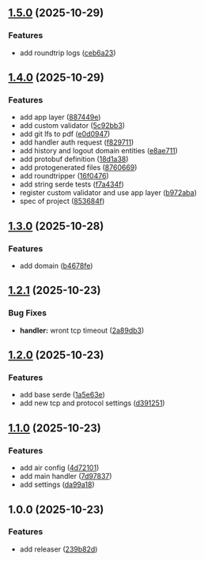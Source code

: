 ## [1.5.0](https://github.com/talDoFlemis/triprotocol-benchmark/compare/v1.4.0...v1.5.0) (2025-10-29)

### Features

* add roundtrip logs ([ceb6a23](https://github.com/talDoFlemis/triprotocol-benchmark/commit/ceb6a23c8c3616428bb0600e4af29048791e66d6))

## [1.4.0](https://github.com/talDoFlemis/triprotocol-benchmark/compare/v1.3.0...v1.4.0) (2025-10-29)

### Features

* add app layer ([887449e](https://github.com/talDoFlemis/triprotocol-benchmark/commit/887449ee538a124469e79982a0313b75510a00ba))
* add custom validator ([5c92bb3](https://github.com/talDoFlemis/triprotocol-benchmark/commit/5c92bb3a7c08bd308ae4bb316662fb2c00f8dc59))
* add git lfs to pdf ([e0d0947](https://github.com/talDoFlemis/triprotocol-benchmark/commit/e0d0947108fbdd64afe22a0aca39db76ef0c40e1))
* add handler auth request ([f829711](https://github.com/talDoFlemis/triprotocol-benchmark/commit/f8297110b2c61e5bc087fc0fb842cb2546a54f0a))
* add history and logout domain entities ([e8ae711](https://github.com/talDoFlemis/triprotocol-benchmark/commit/e8ae711fc5e82d6601c7eb0ae2c22280de6c7f19))
* add protobuf definition ([18d1a38](https://github.com/talDoFlemis/triprotocol-benchmark/commit/18d1a38125baf112360324e518fadb71d1787989))
* add protogenerated files ([8760669](https://github.com/talDoFlemis/triprotocol-benchmark/commit/8760669d5dff5723a64805b45a9e0268b7631cc7))
* add roundtripper ([16f0476](https://github.com/talDoFlemis/triprotocol-benchmark/commit/16f047652fcd7494eeb99872d1dd7cbfd9acba4e))
* add string serde tests ([f7a434f](https://github.com/talDoFlemis/triprotocol-benchmark/commit/f7a434fb04ba74cbad062f86fa67471fc5ad5797))
* register custom validator and use app layer ([b972aba](https://github.com/talDoFlemis/triprotocol-benchmark/commit/b972aba80a1f2508c23ed2b7380017324b0a767e))
* spec of project ([853684f](https://github.com/talDoFlemis/triprotocol-benchmark/commit/853684fcca7a99d951d8e812a960a2be6cab5666))

## [1.3.0](https://github.com/talDoFlemis/triprotocol-benchmark/compare/v1.2.1...v1.3.0) (2025-10-28)

### Features

* add domain ([b4678fe](https://github.com/talDoFlemis/triprotocol-benchmark/commit/b4678fecf4f72282326cd8c0ac7d6a93947e2390))

## [1.2.1](https://github.com/talDoFlemis/triprotocol-benchmark/compare/v1.2.0...v1.2.1) (2025-10-23)

### Bug Fixes

* **handler:** wront tcp timeout ([2a89db3](https://github.com/talDoFlemis/triprotocol-benchmark/commit/2a89db397f091d5a9a45232dec3b353522e5adfc))

## [1.2.0](https://github.com/talDoFlemis/triprotocol-benchmark/compare/v1.1.0...v1.2.0) (2025-10-23)

### Features

* add base serde ([1a5e63e](https://github.com/talDoFlemis/triprotocol-benchmark/commit/1a5e63eba41e1005bfe04dd9b3d34c86e8ee0df2))
* add new tcp and protocol settings ([d391251](https://github.com/talDoFlemis/triprotocol-benchmark/commit/d3912518fc1c4d47820011ff1cfae04f73d89c51))

## [1.1.0](https://github.com/talDoFlemis/triprotocol-benchmark/compare/v1.0.0...v1.1.0) (2025-10-23)

### Features

* add air config ([4d72101](https://github.com/talDoFlemis/triprotocol-benchmark/commit/4d72101ecb0a8501ac23e04b20dba89ec3ce8f60))
* add main handler ([7d97837](https://github.com/talDoFlemis/triprotocol-benchmark/commit/7d97837061e13a0d930439822a749509fc0bfac5))
* add settings ([da99a18](https://github.com/talDoFlemis/triprotocol-benchmark/commit/da99a18be181f5e2e746f6e44d9d8d037460973f))

## 1.0.0 (2025-10-23)

### Features

* add releaser ([239b82d](https://github.com/talDoFlemis/triprotocol-benchmark/commit/239b82d47c9d2cee847e3b087d60fa0e87e01ceb))
